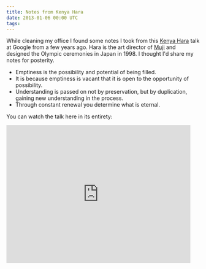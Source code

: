 ```yaml
---
title: Notes from Kenya Hara
date: 2013-01-06 00:00 UTC
tags: 
---
```

While cleaning my office I found some notes I took from this
[Kenya Hara](http://en.wikipedia.org/wiki/Kenya_Hara) talk at
Google from a few years ago. Hara is the art director of
[Muji](http://www.muji.us/) and designed the Olympic ceremonies
in Japan in 1998. I thought I'd share my notes for posterity.

- Emptiness is the possibility and potential of being filled.
- It is because emptiness is vacant that it is open to the opportunity of
possibility.
- Understanding is passed on not by preservation, but by duplication,
gaining new understanding in the process.
- Through constant renewal you determine what is eternal.

You can watch the talk here in its entirety:

<iframe frameborder="0" height="360" src="http://www.youtube.com/embed/PG4uRmTJUU8" width="480">
</iframe>
